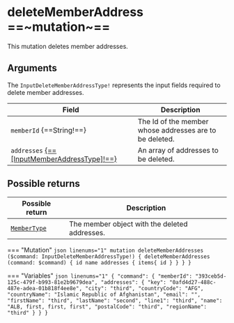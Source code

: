 # deleteMemberAddress ==~mutation~==

This mutation deletes member addresses.

## Arguments

The `InputDeleteMemberAddressType!` represents the input fields required to delete member addresses.

| Field                                                                                | Description                                             |
|--------------------------------------------------------------------------------------|---------------------------------------------------------|
| `memberId` {==String!==}                                                             | The Id of the member whose addresses are to be deleted. |
| `addresses` [{==[InputMemberAddressType]!==}](../Objects/InputMemberAddressType.md)  | An array of addresses to be deleted.                    |


## Possible returns

| Possible return                                         | Description                                                       	         |
|-------------------------------------------------------- |---------------------------------------------------------------------------	 |
| [`MemberType`](../Objects/MemberType.md)                |  The member object with the deleted addresses.                               |


=== "Mutation"
    ```json linenums="1"
    mutation deleteMemberAddresses ($command: InputDeleteMemberAddressType!) {
      deleteMemberAddresses (command: $command) {
        id
        name
        addresses {
          items{
            id
          }
        }
      }
    }
    ```

=== "Variables"
    ```json linenums="1"
    {
      "command": {
        "memberId": "393ceb5d-125c-479f-b993-81e2b9679dea",
        "addresses": {
            "key": "0afd4d27-488c-487e-adea-01b818f4ee8e",
            "city": "third",
            "countryCode": "AFG",
            "countryName": "Islamic Republic of Afghanistan",
            "email": "",
            "firstName": "third",
            "lastName": "second",
            "line1": "third",
            "name": "ALB, first, first, first",
            "postalCode": "third",
            "regionName": "third"
        }
      }
    }
    ```
